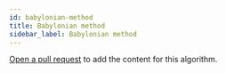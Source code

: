 ```yaml
---
id: babylonian-method
title: Babylonian method
sidebar_label: Babylonian method
---
```


[Open a pull request](https://github.com/AllAlgorithms/algorithms/tree/master/docs/babylonian-method.md) to add the content for this algorithm.
